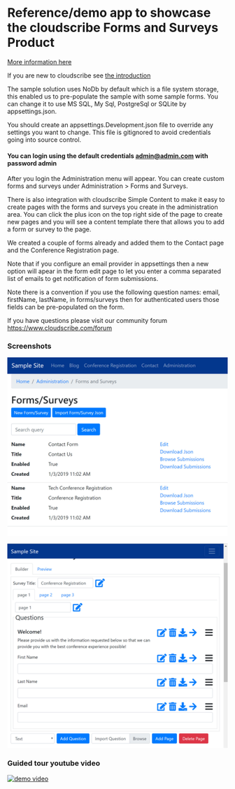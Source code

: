 # Reference/demo app to showcase the cloudscribe Forms and Surveys Product

[More information here](https://www.cloudscribe.com/products/cloudscribe-forms-and-surveys-solution)

If you are new to cloudscribe see [the introduction](https://www.cloudscribe.com/docs/introduction)

The sample solution uses NoDb by default which is a file system storage, this enabled us to pre-populate the sample with some sample forms. You can change it to use MS SQL, My Sql, PostgreSql or SQLite by appsettings.json.

You should create an appsettings.Development.json file to override any settings you want to change. This file is gitignored to avoid credentials going into source control.

#### You can login using the default credentials admin@admin.com with password admin

After you login the Administration menu will appear. You can create custom forms and surveys under Administration > Forms and Surveys.

There is also integration with cloudscribe Simple Content to make it easy to create pages with the forms and surveys you create in the administration area. You can click the plus icon on the top right side of the page to create new pages and you will see a content template there that allows you to add a form or survey to the page.

We created a couple of forms already and added them to the Contact page and the Conference Registration page.

Note that if you configure an email provider in appsettings then a new option will apear in the form edit page to let you enter a comma separated list of emails to get notification of form submissions.

Note there is a convention if you use the following question names: email, firstName, lastName, in forms/surveys then for authenticated users those fields can be pre-populated on the form.

If you have questions please visit our community forum https://www.cloudscribe.com/forum

### Screenshots

![Form List screen shot](/screen-shots/form-survey-list.jpg)

![Form Builder screen shot](/screen-shots/form-builder1.jpg)

### Guided tour youtube video

[![demo video](https://img.youtube.com/vi/XKWdjVGO5V0/0.jpg)](https://www.youtube.com/watch?v=XKWdjVGO5V0)



